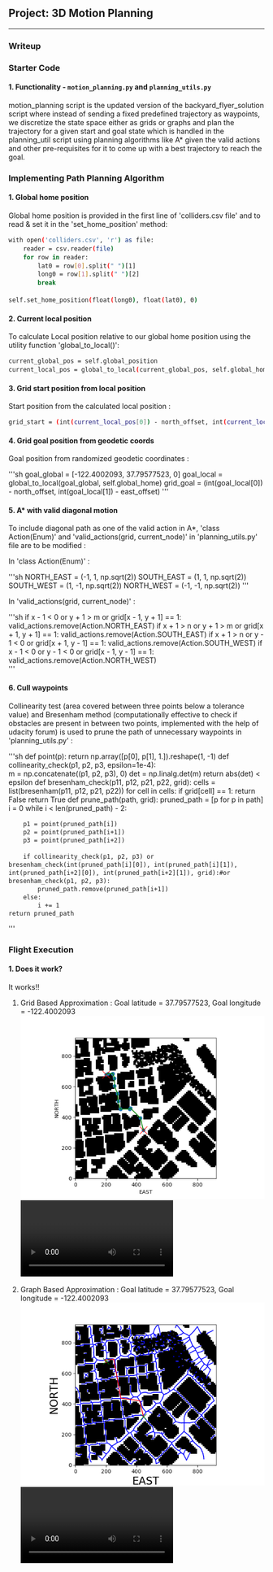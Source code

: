 ## Project: 3D Motion Planning

---
### Writeup

### Starter Code

#### 1. Functionality - `motion_planning.py` and `planning_utils.py`

motion_planning script is the updated version of the backyard_flyer_solution script where instead of sending a fixed predefined trajectory as waypoints, we discretize the state space either as grids or graphs and plan the trajectory for a given start and goal state which is handled in the planning_util script using planning algorithms like A* given the valid actions and other pre-requisites for it to come up with a best trajectory to reach the goal.

### Implementing Path Planning Algorithm

#### 1. Global home position
Global home position is provided in the first line of 'colliders.csv file' and to read & set it in the 'set_home_position' method:

```sh
with open('colliders.csv', 'r') as file:
    reader = csv.reader(file)
    for row in reader:
        lat0 = row[0].split(" ")[1]
        long0 = row[1].split(" ")[2]
        break

self.set_home_position(float(long0), float(lat0), 0)
```

#### 2. Current local position
To calculate Local position relative to our global home position using the utility function 'global_to_local()':

```sh
current_global_pos = self.global_position
current_local_pos = global_to_local(current_global_pos, self.global_home)
```

#### 3. Grid start position from local position
Start position from the calculated local position :

```sh
grid_start = (int(current_local_pos[0]) - north_offset, int(current_local_pos[1]) - east_offset)
```

#### 4. Grid goal position from geodetic coords
Goal position from randomized geodetic coordinates :

'''sh
goal_global = [-122.4002093, 37.79577523, 0]
goal_local = global_to_local(goal_global, self.global_home)
grid_goal = (int(goal_local[0]) - north_offset, int(goal_local[1]) - east_offset)
''' 

#### 5. A* with valid diagonal motion
To include diagonal path as one of the valid action in A*, 'class Action(Enum)' and 'valid_actions(grid, current_node)' in 'planning_utils.py' file are to be modified :

In 'class Action(Enum)' :

'''sh
NORTH_EAST = (-1, 1, np.sqrt(2))
SOUTH_EAST = (1, 1, np.sqrt(2))
SOUTH_WEST = (1, -1, np.sqrt(2))
NORTH_WEST = (-1, -1, np.sqrt(2))
'''

In 'valid_actions(grid, current_node)' :

'''sh
if x - 1 < 0 or y + 1 > m or grid[x - 1, y + 1] == 1:
    valid_actions.remove(Action.NORTH_EAST)
if x + 1 > n or y + 1 > m or grid[x + 1, y + 1] == 1:
    valid_actions.remove(Action.SOUTH_EAST)
if x + 1 > n or y - 1 < 0 or grid[x + 1, y - 1] == 1:
    valid_actions.remove(Action.SOUTH_WEST)
if x - 1 < 0 or y - 1 < 0 or grid[x - 1, y - 1] == 1:
    valid_actions.remove(Action.NORTH_WEST)   
'''

#### 6. Cull waypoints 
Collinearity test (area covered between three points below a tolerance value) and Bresenham method (computationally effective to check if obstacles are present in between two points, implemented with the help of udacity forum) is used to prune the path of unnecessary waypoints in 'planning_utils.py' :

'''sh
def point(p):
    return np.array([p[0], p[1], 1.]).reshape(1, -1)
def collinearity_check(p1, p2, p3, epsilon=1e-4):   
    m = np.concatenate((p1, p2, p3), 0)
    det = np.linalg.det(m)
    return abs(det) < epsilon
def bresenham_check(p11, p12, p21, p22, grid):
    cells = list(bresenham(p11, p12, p21, p22))
    for cell in cells:
        if grid[cell] == 1:
            return False
    return True
def prune_path(path, grid):
    pruned_path = [p for p in path]
    i = 0
    while i < len(pruned_path) - 2:
        
        p1 = point(pruned_path[i])
        p2 = point(pruned_path[i+1])
        p3 = point(pruned_path[i+2])

        if collinearity_check(p1, p2, p3) or bresenham_check(int(pruned_path[i][0]), int(pruned_path[i][1]), int(pruned_path[i+2][0]), int(pruned_path[i+2][1]), grid):#or bresenham_check(p1, p2, p3):
            pruned_path.remove(pruned_path[i+1])
        else:
            i += 1
    return pruned_path
'''

### Flight Execution
#### 1. Does it work?
It works!!

1. Grid Based Approximation :
Goal latitude = 37.79577523, Goal longitude = -122.4002093
![Planned Trajectory Image - Grid](./misc/Figure1.png)
![Grid Path video](./misc/Grid_MP.mp4)

2. Graph Based Approximation :
Goal latitude = 37.79577523, Goal longitude = -122.4002093
![Planned Trajectory Image - Graph](./misc/Figure2.png)
![Grid Path video](./misc/Graph_MP.mp4)

